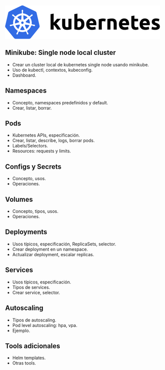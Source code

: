 ![Kubernetes](https://raw.githubusercontent.com/jgzurano/katacoda-scenarios/master/kubernetes-training/assets/kubernetes.png "Kubernetes")

## Minikube: Single node local cluster ##

- Crear un cluster local de kubernetes single node usando minikube.
- Uso de kubectl, contextos, kubeconfig.
- Dashboard.

## Namespaces ##

- Concepto, namespaces predefinidos y default.
- Crear, listar, borrar.

## Pods ##

- Kubernetes APIs, especificación.
- Crear, listar, describe, logs, borrar pods.
- Labels/Selectors.
- Resources: requests y limits.

## Configs y Secrets ##

- Concepto, usos.
- Operaciones.

## Volumes ##

- Concepto, tipos, usos.
- Operaciones.

## Deployments ##

- Usos típicos, especificación, ReplicaSets, selector.
- Crear deployment en un namespace.
- Actualizar deployment, escalar replicas.

## Services ##

- Usos típicos, especificación.
- Tipos de services.
- Crear service, selector.

## Autoscaling ##

- Tipos de autoscaling.
- Pod level autoscaling: hpa, vpa.
- Ejemplo.

## Tools adicionales ##

- Helm templates.
- Otras tools.

